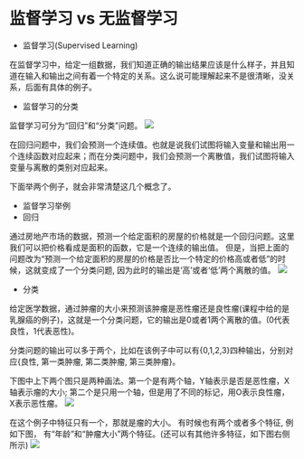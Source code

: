 # 监督学习 vs 无监督学习

- 监督学习(Supervised Learning)

在监督学习中，给定一组数据，我们知道正确的输出结果应该是什么样子，并且知道在输入和输出之间有着一个特定的关系。这么说可能理解起来不是很清晰，没关系，后面有具体的例子。

- 监督学习的分类

监督学习可分为“回归”和“分类”问题。
![](https://github.com/winner1207/notes-machine-learning/raw/master/resource/chapter01_1.png)

在回归问题中，我们会预测一个连续值。也就是说我们试图将输入变量和输出用一个连续函数对应起来；而在分类问题中，我们会预测一个离散值，我们试图将输入变量与离散的类别对应起来。

下面举两个例子，就会非常清楚这几个概念了。

- 监督学习举例
- 回归

通过房地产市场的数据，预测一个给定面积的房屋的价格就是一个回归问题。这里我们可以把价格看成是面积的函数，它是一个连续的输出值。 但是，当把上面的问题改为“预测一个给定面积的房屋的价格是否比一个特定的价格高或者低”的时候，这就变成了一个分类问题, 因为此时的输出是‘高’或者‘低’两个离散的值。
![](https://github.com/winner1207/notes-machine-learning/raw/master/resource/chapter01_2.png)

- 分类

给定医学数据，通过肿瘤的大小来预测该肿瘤是恶性瘤还是良性瘤(课程中给的是乳腺癌的例子)，这就是一个分类问题，它的输出是0或者1两个离散的值。(0代表良性，1代表恶性)。

分类问题的输出可以多于两个，比如在该例子中可以有{0,1,2,3}四种输出，分别对应{良性, 第一类肿瘤, 第二类肿瘤, 第三类肿瘤}。

下图中上下两个图只是两种画法。第一个是有两个轴，Y轴表示是否是恶性瘤，X轴表示瘤的大小; 第二个是只用一个轴，但是用了不同的标记，用O表示良性瘤，X表示恶性瘤。
![](https://github.com/winner1207/notes-machine-learning/raw/master/resource/chapter01_3.png)

在这个例子中特征只有一个，那就是瘤的大小。 有时候也有两个或者多个特征, 例如下图， 有“年龄”和“肿瘤大小”两个特征。(还可以有其他许多特征，如下图右侧所示)
![](https://github.com/winner1207/notes-machine-learning/raw/master/resource/chapter01_4.png)



